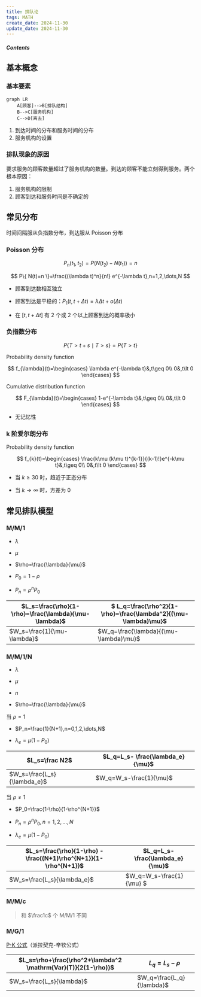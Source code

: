 ```yaml
---
title: 排队论
tags: MATH
create_date: 2024-11-30
update_date: 2024-11-30
---
```


##### Contents

## 基本概念

### 基本要素

```mermaid
graph LR
    A[顾客]-->B[排队结构]
    B-->C[服务机构]
    C-->D[离去]
```

1. 到达时间的分布和服务时间的分布
2. 服务机构的设置

### 排队现象的原因

要求服务的顾客数量超过了服务机构的数量。到达的顾客不能立刻得到服务。两个根本原因：

1. 服务机构的限制
2. 顾客到达和服务时间是不确定的

## 常见分布

时间间隔服从负指数分布，到达服从 Poisson 分布

### Poisson 分布

$$
P_n(t_1,t_2)=P(N(t_2)-N(t_1))=n
$$

$$
P\{ N(t)=n \}=\frac{(\lambda t)^n}{n!} e^{-\lambda t},n=1,2,\dots,N
$$

- 顾客到达数相互独立

- 顾客到达是平稳的：$P_1(t,t+\Delta t)=\lambda \Delta t+ o(\Delta t)$

- 在 $[t,t+\Delta t]$ 有 2 个或 2 个以上顾客到达的概率极小

### 负指数分布

$$
P\{T\gt t+s\mid T\gt s\} = P\{ T\gt t\}
$$

Probability density function

$$
f_{\lambda}(t)=\begin{cases}
\lambda e^{-\lambda t}&,t\geq 0\\
0&,t\lt 0
\end{cases}
$$

Cumulative distribution function

$$
F_{\lambda}(t)=\begin{cases}
1-e^{-\lambda t}&,t\geq 0\\
0&,t\lt 0
\end{cases}
$$

- 无记忆性

### k 阶爱尔朗分布

Probability density function

$$
f_{k}(t)=\begin{cases}
\frac{k\mu (k\mu t)^{k-1}}{(k-1)!}e^{-k\mu t}&,t\geq 0\\
0&,t\lt 0
\end{cases}
$$

- 当 $k\geq 30$ 时，趋近于正态分布

- 当 $k\to\infty$ 时，方差为 $0$

## 常见排队模型

### M/M/1

- $\lambda$

- $\mu$

- $\rho=\frac{\lambda}{\mu}$

- $P_0=1-\rho$

- $P_n=\rho^n P_0$

| $L_s=\frac{\rho}{1-\rho}=\frac{\lambda}{\mu-\lambda}$ | $ L_q=\frac{\rho^2}{1-\rho}=\frac{\lambda^2}{(\mu-\lambda)\mu}$ |
| ----------------------------------------------------- | --------------------------------------------------------------- |
| $W_s=\frac{1}{\mu-\lambda}$                           | $W_q=\frac{\lambda}{(\mu-\lambda)\mu}$                          |

### M/M/1/N

- $\lambda$

- $\mu$

- $n$

- $\rho=\frac{\lambda}{\mu}$

当 $\rho=1$

- $P_n=\frac{1}{N+1},n=0,1,2,\dots,N$

- $\lambda_e=\mu(1-P_0)$

| $L_s=\frac N2$              | $L_q=L_s- \frac{\lambda_e}{\mu}$ |
| --------------------------- | -------------------------------- |
| $W_s=\frac{L_s}{\lambda_e}$ | $W_q=W_s-\frac{1}{\mu}$          |

当 $\rho\neq 1$

- $P_0=\frac{1-\rho}{1-\rho^{N+1}}$

- $P_n=\rho^n P_0,n=1,2,\dots,N$

- $\lambda_e=\mu(1-P_0)$

| $L_s=\frac{\rho}{1-\rho} - \frac{(N+1)\rho^{N+1}}{1-\rho^{N+1}}$ | $L_q=L_s-\frac{\lambda_e}{\mu}$ |
| ---------------------------------------------------------------- | ------------------------------- |
| $W_s=\frac{L_s}{\lambda_e}$                                      | $W_q=W_s-\frac{1}{\mu} $        |

### M/M/c

> 和 $\frac1c$ 个 M/M/1 不同

### M/G/1

[P-K 公式](https://en.wikipedia.org/wiki/Pollaczek%E2%80%93Khinchine_formula)（派拉契克-辛钦公式）

| $L_s=\rho+\frac{\rho^2+\lambda^2 \mathrm{Var}(T)}{2(1-\rho)}$ | $L_q=L_s-\rho$            |
| ------------------------------------------------------------- | ------------------------- |
| $W_s=\frac{L_s}{\lambda}$                                     | $W_q=\frac{L_q}{\lambda}$ |
